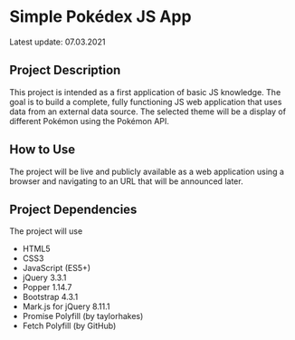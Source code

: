 # Simple Pokédex JS App

Latest update: 07.03.2021

## Project Description
This project is intended as a first application of basic JS knowledge. The goal is to build a complete, fully functioning JS web application that uses data from an external data source.
The selected theme will be a display of different Pokémon using the Pokémon API.

## How to Use
The project will be live and publicly available as a web application using a browser and navigating to an URL that will be announced later.

## Project Dependencies
The project will use
* HTML5
* CSS3
* JavaScript (ES5+)
* jQuery 3.3.1
* Popper 1.14.7
* Bootstrap 4.3.1
* Mark.js for jQuery 8.11.1
* Promise Polyfill (by taylorhakes)
* Fetch Polyfill (by GitHub)
